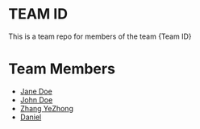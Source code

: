 # TEAM ID
This is a team repo for members of the team {Team ID}

# Team Members
* [Jane Doe](members/janeDoe.md)
* [John Doe](members/johnDoe.md)
* [Zhang YeZhong](members/Yezhong.md)
* [Daniel](members/daniel.md)

